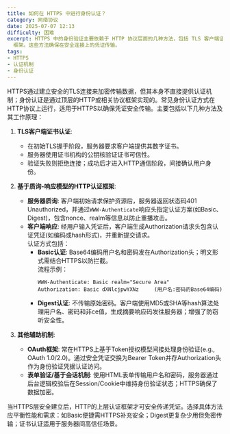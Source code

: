 ```yaml
---
title: 如何在 HTTPS 中进行身份认证？
category: 网络协议
date: 2025-07-07 12:13
difficulty: 困难
excerpt: HTTPS 中的身份验证主要依赖于 HTTP 协议层面的几种方法，包括 TLS 客户端证书、Basic 和 Digest 认证，以及 OAuth
  框架。这些方法确保在安全连接上的凭证传输。
tags:
- HTTPS
- 认证机制
- 身份认证
---
```

HTTPS通过建立安全的TLS连接来加密传输数据，但其本身不直接提供认证机制；身份认证是通过顶层的HTTP或相关协议框架实现的。常见身份认证方式在HTTP协议上运行，适用于HTTPS以确保凭证安全传输。主要包括以下几种方法及其工作原理：

1. **TLS客户端证书认证**:  
   - 在初始TLS握手阶段，服务器要求客户端提供其数字证书。
   - 服务器使用证书机构的公钥核验证证书可信性。
   - 验证失败则拒绝连接；成功后才进入HTTP通信阶段，间接确认用户身份。

2. **基于质询-响应模型的HTTP认证框架**:  
   - **服务器质询**: 客户端初始请求保护资源后，服务器返回状态码401 Unauthorized，并通过`WWW-Authenticate`响应头指定认证方案(如Basic、Digest)，包含nonce、realm等信息以防止重播攻击。  
   - **客户端响应**: 经用户输入凭证后，客户端生成Authorization请求头包含认证凭证(如编码或hash形式)，并重新提交请求。  
     认证方式包括：
     - **Basic认证**: Base64编码用户名和密码发在Authorization头；明文形式需结合HTTPS以防拦截。  
       流程示例：  
       ```http
       WWW-Authenticate: Basic realm="Secure Area"
       Authorization: Basic dXNlcjpwYXNz     (用户名:密码的Base64编码)
       ```
     - **Digest认证**: 不传输原始密码。客户端使用MD5或SHA等hash算法处理用户名、密码和非ce值，生成摘要响应码发往服务器；增强了防窃听安全性。

3. **其他辅助机制**:  
   - **OAuth框架**: 常在HTTPS上基于Token授权模型间接处理身份验证(e.g., OAuth 1.0/2.0)。通过安全凭证交换为Bearer Token并存Authorization头作为身份验证凭据认证访问。  
   - **表单验证/基于会话机制**: 使用HTML表单传输用户名和密码，服务器通过后台逻辑校验后在Session/Cookie中维持身份验证状态；HTTPS确保了数据加密。

当HTTPS层安全建立后，HTTP的上层认证框架才可安全传递凭证。选择具体方法应平衡性能和需求：如Basic便捷需HTTPS补充安全；Digest更复杂少用但免密传输；证书认证适用于服务器间高信任场景。

